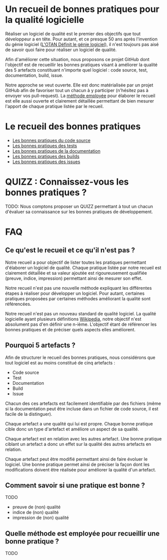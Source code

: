 Un recueil de bonnes pratiques pour la qualité logicielle
==============================================================

Réaliser un logiciel de qualité est le premier des objectifs que tout développeur a en tête. 
Pour autant, et ce presque 50 ans après l'invention du génie logiciel ([L'OTAN Définit le génie logiciel](http://homepages.cs.ncl.ac.uk/brian.randell/NATO/NATOReports/index.html)), il n'est toujours pas aisé de savoir quoi faire pour réaliser un logiciel de qualité.

Afin d'améliorer cette situation, nous proposons ce projet GitHub dont l'objectif est de recueillir les bonnes pratiques visant à améliorer la qualité des 5 artefacts constituant n'importe quel logiciel : code source, test, documentation, build, issue.

Notre approche se veut ouverte. Elle est donc matérialisée par un projet GitHub afin de favoriser tout un chacun à y participer (n'hésitez pas à envoyer vos pull-request). La [méthode employée](./METHODE.md) pour élaborer le recueil est elle aussi ouverte et clairement détaillée permettant de bien mesurer l'apport de chaque pratique listée par le recueil.

Le recueil des bonnes pratiques 
===============================

* [Les bonnes pratiques du code source](./code/README.md)
* [Les bonnes pratiques des tests](./test/README.md)
* [Les bonnes pratiques de la documentation](./doc/README.md)
* [Les bonnes pratiques des builds](./build/README.md)
* [Les bonnes pratiques des issues](./issue/README.md)


QUIZZ : Connaissez-vous les bonnes pratiques ? 
==============================================

TODO: Nous comptons proposer un QUIZZ permettant à tout un chacun d'évaluer sa connaissance sur les bonnes pratiques de développement.

FAQ 
===========================

Ce qu'est le recueil et ce qu'il n'est pas ?
--------------------------------------------

Notre recueil a pour objectif de lister toutes les pratiques permettant d'élaborer un logiciel de qualité. Chaque pratique listée par notre recueil est clairement détaillée et sa valeur ajoutée est rigoureusement qualifiée (preuve, indice, impression) permettant ainsi de mesurer son effet.

Notre recueil n'est pas une nouvelle méthode expliquant les différentes étapes à réaliser pour développer un logiciel. Pour autant, certaines pratiques proposées par certaines méthodes améliorant la qualité sont référencées.

Notre recueil n'est pas un nouveau standard de qualité logiciel. La qualité logicielle ayant plusieurs définitions [Wikipedia](https://fr.wikipedia.org/wiki/Qualit%C3%A9_logicielle), notre objectif n'est absolument pas d'en définir une n-ième. L'objectif étant de référencer les bonnes pratiques et de préciser quels aspects elles améliorent.


Pourquoi 5 artefacts ?
----------------------

Afin de structurer le recueil des bonnes pratiques, nous considérons que tout logiciel est au moins constitué de cinq artefacts :
* Code source
* Test
* Documentation
* Build
* Issue

Chacun des ces artefacts est facilement identifiable par des fichiers (même si la documentation peut être incluse dans un fichier de code source, il est facile de la distinguer). 

Chaque artefact a une qualité qui lui est propre. Chaque bonne pratique cible donc un type d'artefact et améliore un aspect de sa qualité.

Chaque artefact est en relation avec les autres artefact. Une bonne pratique ciblant un artefact a donc un effet sur la qualité des autres artefacts en relation. 

Chaque artefact peut être modifié permettant ainsi de faire évoluer le logiciel. Une bonne pratique permet ainsi de préciser la façon dont les modifications doivent être réalisée pour améliorer la qualité d'un artefact.


Comment savoir si une pratique est bonne ?
------------------------------------------
TODO

* preuve de (non) qualité
* indice de (non) qualité
* impression de (non) qualité


Quelle méthode est employée pour recueillir une bonne pratique ?
----------------------------------------------------------------

TODO
